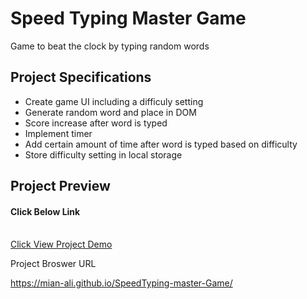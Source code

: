# Speed Typing Master Game

Game to beat the clock by typing random words

## Project Specifications

- Create game UI including a difficuly setting
- Generate random word and place in DOM
- Score increase after word is typed
- Implement timer
- Add certain amount of time after word is typed based on difficulty
- Store difficulty setting in local storage

## Project Preview 

#### Click Below Link <br><br>
[Click View Project Demo](https://mian-ali.github.io/SpeedTyping-master-Game/) <br>


Project Broswer URL

https://mian-ali.github.io/SpeedTyping-master-Game/

